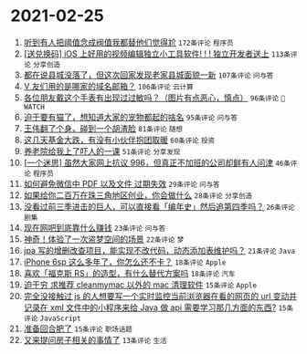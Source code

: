 # 2021-02-25

1. [听到有人把阈值念成阀值我都替他们觉得尬](https://www.v2ex.com/t/756103) `172条评论` `程序员`
1. [[送兑换码] iOS 上好用的视频编辑独立小工具软件! ! ! 独立开发者送上](https://www.v2ex.com/t/756040) `113条评论` `分享创造`
1. [都在说县城没落了，但这次回家发现老家县城面貌一新](https://www.v2ex.com/t/756126) `107条评论` `问与答`
1. [V 友们用的是哪家的域名邮箱？](https://www.v2ex.com/t/756059) `106条评论` `云计算`
1. [各位朋友戴这个手表有出现过过敏吗？（图片有点恶心，慎点）](https://www.v2ex.com/t/756068) `96条评论` ` WATCH`
1. [迫于要有猫了，想知道大家的宠物都起的啥名](https://www.v2ex.com/t/756210) `95条评论` `问与答`
1. [王伟翻了个身，碰到一个胡渣脸](https://www.v2ex.com/t/756028) `81条评论` `随想`
1. [这几天基金大跌，有没有小伙伴抱团取暖](https://www.v2ex.com/t/756072) `60条评论` `投资`
1. [养老院给我上了吓人的一课](https://www.v2ex.com/t/756092) `51条评论` `分享发现`
1. [[一个迷思] 虽然大家网上抗议 996，但真正不加班的公司却鲜有人问津](https://www.v2ex.com/t/756191) `46条评论` `程序员`
1. [如何避免微信中 PDF 以及文件 过期失效](https://www.v2ex.com/t/756029) `29条评论` `问与答`
1. [如果给你二百万在珠三角地区创业，你会做什么](https://www.v2ex.com/t/756201) `28条评论` `分享创造`
1. [没看过前三季进击的巨人，可以直接看「编年史」然后追第四季吗？](https://www.v2ex.com/t/756033) `26条评论` `剧集`
1. [现在网吧到底靠什么赚钱](https://www.v2ex.com/t/756138) `23条评论` `问与答`
1. [神奇！体验了一次盗梦空间的场景](https://www.v2ex.com/t/756034) `22条评论` `梦`
1. [jpa 写的增删改查项目，能实现不改代码，动态添加表维护吗？](https://www.v2ex.com/t/756071) `21条评论` `Java`
1. [iPhone 6sp 这么多年了，你怎么还不卡？](https://www.v2ex.com/t/756167) `18条评论` `Apple`
1. [喜欢「福克斯 RS」的造型，有什么替代方案吗](https://www.v2ex.com/t/756078) `18条评论` `汽车`
1. [迫于穷 求推荐 cleanmymac 以外的 mac 清理软件](https://www.v2ex.com/t/756176) `15条评论` `Apple`
1. [完全没接触过 js 的人想要写一个实时监控当前浏览器在看的网页的 url 变动并记录在 xml 文件中的小程序来给 Java 做 api 需要学习那几方面的东西?](https://www.v2ex.com/t/756163) `15条评论` `JavaScript`
1. [准备回合肥了](https://www.v2ex.com/t/756148) `15条评论` `职场话题`
1. [又来提问房子相关的事情了](https://www.v2ex.com/t/756060) `13条评论` `生活`
